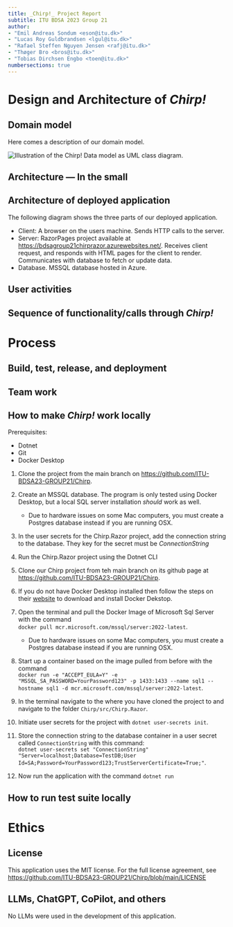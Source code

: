 ```yaml
---
title: _Chirp!_ Project Report
subtitle: ITU BDSA 2023 Group 21
author:
- "Emil Andreas Sondum <eson@itu.dk>"
- "Lucas Roy Guldbrandsen <lgul@itu.dk>"
- "Rafael Steffen Nguyen Jensen <rafj@itu.dk>"
- "Thøger Bro <bros@itu.dk>"
- "Tobias Dirchsen Engbo <toen@itu.dk>"
numbersections: true
---
```


# Design and Architecture of _Chirp!_

## Domain model

Here comes a description of our domain model.

![Illustration of the _Chirp!_ Data model as UML class diagram.](docs/images/domain_model.png)

## Architecture — In the small

## Architecture of deployed application
The following diagram shows the three parts of our deployed application.
- Client: A browser on the users machine. Sends HTTP calls to the server.
- Server: RazorPages project available at https://bdsagroup21chirprazor.azurewebsites.net/. Receives client request, and responds with HTML pages for the client to render. Communicates with database to fetch or update data.
- Database. MSSQL database hosted in Azure.

## User activities

## Sequence of functionality/calls through _Chirp!_

# Process

## Build, test, release, and deployment

## Team work

## How to make _Chirp!_ work locally
Prerequisites:
- Dotnet
- Git
- Docker Desktop

1. Clone the project from the main branch on https://github.com/ITU-BDSA23-GROUP21/Chirp.
1. Create an MSSQL database. The program is only tested using Docker Desktop, but a local SQL server installation *should* work as well.
    - Due to hardware issues on some Mac computers, you must create a Postgres database instead if you are running OSX.
1. In the user secrets for the Chirp.Razor project, add the connection string to the database. They key for the secret must be *ConnectionString*
1. Run the Chirp.Razor project using the Dotnet CLI 

1. Clone our Chirp project from teh main branch on its github page at https://github.com/ITU-BDSA23-GROUP21/Chirp.  
2. If you do not have Docker Desktop installed then follow the steps on their [website](https://www.docker.com/products/docker-desktop/) to download and install Docker Dekstop.  
3. Open the terminal and pull the Docker Image of Microsoft Sql Server with the command  
`docker pull mcr.microsoft.com/mssql/server:2022-latest`.  
    - Due to hardware issues on some Mac computers, you must create a Postgres database instead if you are running OSX.
4. Start up a container based on the image pulled from before with the command  
`docker run -e "ACCEPT_EULA=Y" -e "MSSQL_SA_PASSWORD=YourPassword123" -p 1433:1433 --name sql1 --hostname sql1 -d mcr.microsoft.com/mssql/server:2022-latest`.  
5. In the terminal navigate to the where you have cloned the project to and navigate to the folder `Chirp/src/Chirp.Razor`.  
6. Initiate user secrets for the project with `dotnet user-secrets init`.  
7. Store the connection string to the database container in a user secret called `ConnectionString` with this command:  
`dotnet user-secrets set "ConnectionString" "Server=localhost;Database=TestDB;User Id=SA;Password=YourPassword123;TrustServerCertificate=True;"`.  
8. Now run the application with the command `dotnet run`

## How to run test suite locally

# Ethics

## License
This application uses the MIT license. For the full license agreement, see https://github.com/ITU-BDSA23-GROUP21/Chirp/blob/main/LICENSE
## LLMs, ChatGPT, CoPilot, and others
No LLMs were used in the development of this application.